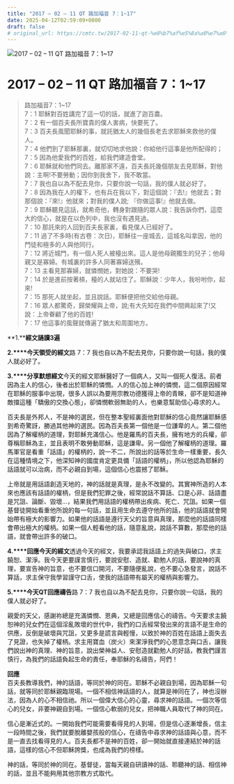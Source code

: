 ```yaml
---
title: "2017 – 02 – 11 QT 路加福音 7：1~17"
date: 2025-04-12T02:59:09+0800
draft: false
# original_url: https://cmtc.tw/2017-02-11-qt-%e8%b7%af%e5%8a%a0%e7%a6%8f%e9%9f%b3-7%ef%bc%9a117
---
```


![2017 – 02 – 11 QT 路加福音 7：1\~17](/images/qt.jpg   "2017 – 02 – 11 QT 路加福音 7：1\~17")

# 2017 – 02 – 11 QT 路加福音 7：1\~17

> 路加福音7：1\~17  
> 7：1 耶穌對百姓講完了這一切的話，就進了迦百農。  
> 7：2 有一個百夫長所寶貴的僕人害病，快要死了。  
> 7：3 百夫長風聞耶穌的事，就託猶太人的幾個長老去求耶穌來救他的僕人。  
> 7：4 他們到了耶穌那裏，就切切地求他說：你給他行這事是他所配得的；  
> 7：5 因為他愛我們的百姓，給我們建造會堂。  
> 7：6 耶穌就和他們同去。離那家不遠，百夫長託幾個朋友去見耶穌，對他說：主啊!不要勞動；因你到我舍下，我不敢當。  
> 7：7 我也自以為不配去見你，只要你說一句話，我的僕人就必好了。  
> 7：8 因為我在人的權下，也有兵在我以下，對這個說：『去!』他就去；對那個說：『來!』他就來；對我的僕人說; 『你做這事!』他就去做。  
> 7：9 耶穌聽見這話，就希奇他，轉身對跟隨的眾人說：我告訴你們，這麼大的信心，就是在以色列中，我也沒有遇見過。  
> 7：10 那託來的人回到百夫長家裏，看見僕人已經好了。  
> 7：11 過了不多時(有古卷：次日)，耶穌往一座城去，這城名叫拿因，他的門徒和極多的人與他同行。  
> 7：12 將近城門，有一個人死人被檯出來。這人是他母親獨生的兒子；他母親又是寡婦。有城裏的許多人同著寡婦送殯。  
> 7：13 主看見那寡婦，就憐憫她，對她說：不要哭!  
> 7：14 於是進前按著槓，檯的人就站住了。耶穌說：少年人，我吩咐你，起來!  
> 7：15 那死人就坐起，並且說話。耶穌便把他交給他母親。  
> 7：16 眾人都驚奇，歸榮耀與上帝，說;有大先知在我們中間興起來了!又說：上帝眷顧了他的百姓!  
> 7：17 他這事的風聲就傳遍了猶太和周圍地方。

**1.****經文誦讀3遍**

**2.****今天領受的經文**路 7：7 我也自以為不配去見你，只要你說一句話，我的僕人就必好了。

**3.****分享默想經文**今天的經文耶穌醫好了一個病人，又叫一個死人復活。前者因為主人的信心，後者出於耶穌的憐憫。人的信心加上神的憐憫，這二個原因經常在耶穌的服事中出現，很多人誤以為要用宗教功德獲得上帝的青睞，卻不是知道神敵擋這種「驕傲的交換心態」，卻憐憫軟弱無助的人，也樂意幫助信心尋求的人。

百夫長是外邦人，不是神的選民，但在整本聖經裏面他對耶穌的信心竟然讓耶穌感到希奇驚訝，勝過其他神的選民。因為百夫長第一個他是一位謙卑的人。第二個他因為了解權柄的道理，對耶穌充滿信心。他是羅馬的百夫長，擁有地方的兵權，卻尊稱耶穌為主，並且表明不敢勞動耶穌，這是謙卑。另一個他了解權柄的道理。羅馬軍官是看重「話語」的權柄的，說一不二，所說出的話等於生命一樣重要，長久在這種情境之下，他深知神的國度肯定更具備「話語的權柄」，所以他認為耶穌的話語就可以治病，而不必親自到場，這個信心也震撼了耶穌。

上帝就是用話語創造天地的，神的話就是真理，是永不改變的。其實神所造的人本來也應該有話語的權柄，但是我們犯罪之後，經常說話不算話、口是心非、話語盡是咒詛、論斷、毀壞…，結果我們用話語的權柄帶出疾病、死亡、咒詛。如果一個基督徒開始看重他所說的每一句話，並且用生命去遵守他所的話，他的話語就會開始帶有極大的影響力。如果他的話語是遵行天父的旨意與真理，那麼他的話語同樣會帶出極大的權柄。如果一個人輕看他的話，隨意亂說，說話不算數，那麼他的話語，就會帶出許多的破口。

**4.****回應今天的經文**透過今天的經文，我要承認我話語上的過失與破口，求主饒恕、潔淨。我今天更要謹言慎行，要說安慰、造就、勸勉人的話，要說神的真理，要宣告神的旨意，也不要信口開河，不要隨便亂說，也不要心急發言，說話不算話，求主保守我學習謹守口舌，使我的話語帶有屬天的權柄與影響力。

**5.****今天QT回應禱告**路 7：7 我也自以為不配去見你，只要你說一句話，我的僕人就必好了。

親愛的天父，感謝祢總是充滿憐憫、恩典，又總是回應信心的禱告。今天要求主饒恕神的兒女們在這個淫亂敗壞的世代中，我們的口舌經常發出來的言語不是生命的供應，反倒是破壞與咒詛，又更多是謊言與輕慢，以致於神的百姓在話語上面失去了見證，也失掉了權柄。求主用寶血（炭火）來潔淨我們的心思意念與口舌，讓我們說出神的真理、神的旨意，說出榮神益人、安慰造就勸勉人的好話，教我們謹言慎行，為我們的話語負起生命的責任，奉耶穌的名禱告，阿們！

**回應**  
百夫長教導我們，神的話語，等同於神的同在。耶穌不必親自到場，因為耶穌一句話，就等同於耶穌親臨現場。一個不相信神話語的人，就算是神同在了，神也沒辦法，因為人的心不相信祂。所以一個偉大信心的心靈，尋求神的話語。一個次等信心的兒女，非要神親自到場。一個信心軟弱的兒女，把神職人員取代了神的同在。

信心是漸近式的。一開始我們可能需要看得見的人到場，但是信心逐漸增長，信主一段時間之後，我們就要脫離嬰孩般的信心，在禱告中尋求神的話語與心意，而不是一直去找看得見的人。百夫長都不是神的百姓，卻一開始就直接連結於神的話語，這樣的信心不但耶穌誇獎，也成為我們的榜樣。

神的話，等同於神的同在。基督徒，當每天親自研讀神的話、聆聽神的話、相信神的話，並且不能夠用其他宗教方式取代。